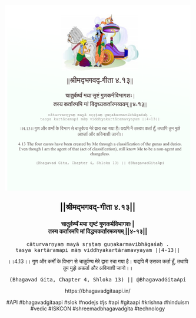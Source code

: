 <img src="../../asset/BG_4_13.png"/>
<center><h2>||श्रीमद्‍भगवद्‍-गीता ४.१३||</h2>
<h3>चातुर्वर्ण्यं मया सृष्टं गुणकर्मविभागशः |<br/>तस्य कर्तारमपि मां विद्ध्यकर्तारमव्ययम् ||४-१३||</h3>
<pre>cāturvarṇyaṃ mayā sṛṣṭaṃ guṇakarmavibhāgaśaḥ .<br/>tasya kartāramapi māṃ viddhyakartāramavyayam ||4-13||</pre>
<p>।।4.13।। गुण और कर्मों के विभाग से चातुर्वण्य मेरे द्वारा रचा गया है। यद्यपि मैं उसका कर्ता हूँ, तथापि तुम मुझे अकर्ता और अविनाशी जानो।।</p>
<pre>(Bhagavad Gita, Chapter 4, Shloka 13) || @BhagavadGitaApi</pre><p>https://bhagavadgitaapi.in/</p><p>#API #bhagavadgitaapi #slok #nodejs #js #api #gitaapi #krishna #hinduism #vedic #ISKCON #shreemadbhagavadgita #technology</p></center>